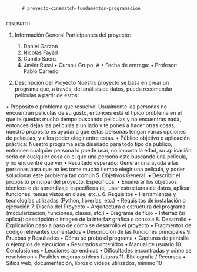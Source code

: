           # proyecto-cinematch-fundamentos-programacion

                                                                                                                 CINEMATCH
1. Información General
Participantes del proyecto:
   1) Daniel Garzon
   2) Nicolas Fayad
   3) Camilo Saenz
   4) Javier Russi
•	Curso / Grupo: A
•	Fecha de entrega:
•	Profesor: Pablo Carreño

3. Descripción del Proyecto
Nuestro proyecto se basa en crear un programa que, a través, del análisis de datos, pueda recomendar películas a partir de estos:

•	Propósito o problema que resuelve: Usualmente las personas no encuentran películas de su gusto, entonces está el típico problema en el que te quedas mucho tiempo buscando películas y no encuentras nada, entonces dejas las películas a un lado y te pones a hacer otras cosas, nuestro propósito es ayudar a que estas personas tengan varias opciones de películas, y ellos poder elegir entre estas.
•	Público objetivo o aplicación práctica: Nuestro programa esta diseñado para todo tipo de público, entonces cualquier persona lo puede usar, no importa la edad, su aplicación seria en cualquier cosa en el que una persona este buscando una película, y no encuentre que ver
•	Resultado esperado: Generar una ayuda a las personas para que no les tome mucho tiempo elegir una película, y poder solucionar este problema tan comun
5. Objetivos
General:
•	Describir el propósito principal del proyecto.
Específicos:
•	Enumerar los objetivos técnicos o de aprendizaje específicos (ej. usar estructuras de datos, aplicar funciones, temas vistos en clase, etc.).
6. Requisitos
•	Herramientas y tecnologías utilizadas (Python, librerías, etc.)
•	Requisitos de instalación o ejecución
7. Diseño del Proyecto
•	Arquitectura o estructura del programa: (modularización, funciones, clases, etc.)
•	Diagrama de flujo 
•	Interfaz (si aplica): descripción o imagen de la interfaz gráfica o consola
8. Desarrollo
•	Explicación paso a paso de cómo se desarrolló el proyecto
•	Fragmentos de código relevantes comentados
•	Descripción de las funciones principales
9. Pruebas y Resultados
•	Cómo se probó el programa
•	Capturas de pantalla o ejemplos de ejecución
•	Resultados obtenidos
•	Manual de usuario
10. Conclusiones
•	Lecciones aprendidas
•	Dificultades encontradas y cómo se resolvieron
•	Posibles mejoras o ideas futuras
11. Bibliografía / Recursos
•	Sitios web, documentación, libros o videos utilizados, mínimo 10

